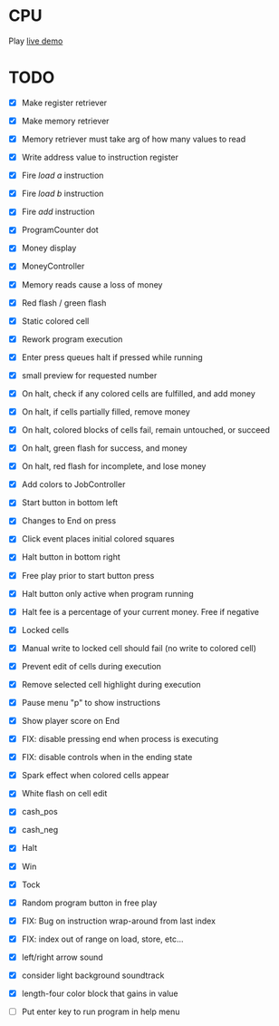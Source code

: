 # CPU

Play [live demo](https://strawstack.github.io/CPU_Game/web/index.html)

# TODO

- [x] Make register retriever
- [x] Make memory retriever
- [x] Memory retriever must take arg of how many values to read
- [x] Write address value to instruction register
- [x] Fire *load a* instruction
- [x] Fire *load b* instruction
- [x] Fire *add* instruction
- [x] ProgramCounter dot
- [x] Money display
- [x] MoneyController
- [x] Memory reads cause a loss of money
- [x] Red flash / green flash
- [x] Static colored cell
- [x] Rework program execution
- [x] Enter press queues halt if pressed while running
- [x] small preview for requested number
- [x] On halt, check if any colored cells are fulfilled, and add money
- [x] On halt, if cells partially filled, remove money
- [x] On halt, colored blocks of cells fail, remain untouched, or succeed
- [x] On halt, green flash for success, and money
- [x] On halt, red flash for incomplete, and lose money
- [x] Add colors to JobController
- [x] Start button in bottom left
- [x] Changes to End on press
- [x] Click event places initial colored squares
- [x] Halt button in bottom right
- [x] Free play prior to start button press
- [x] Halt button only active when program running
- [x] Halt fee is a percentage of your current money. Free if negative
- [x] Locked cells
- [x] Manual write to locked cell should fail (no write to colored cell)
- [x] Prevent edit of cells during execution
- [x] Remove selected cell highlight during execution
- [x] Pause menu "p" to show instructions
- [x] Show player score on End
- [x] FIX: disable pressing end when process is executing
- [x] FIX: disable controls when in the ending state
- [x] Spark effect when colored cells appear
- [x] White flash on cell edit
- [x] cash_pos
- [x] cash_neg
- [x] Halt
- [x] Win
- [x] Tock
- [x] Random program button in free play
- [x] FIX: Bug on instruction wrap-around from last index
- [x] FIX: index out of range on load, store, etc...
- [x] left/right arrow sound
- [x] consider light background soundtrack
- [x] length-four color block that gains in value

- [ ] Put enter key to run program in help menu
